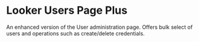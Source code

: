# Looker Users Page Plus

An enhanced version of the User administration page. Offers bulk select of users and operations such as create/delete credentials.